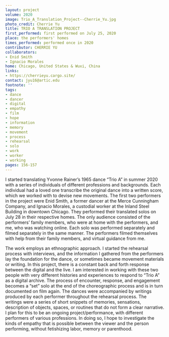 ```yaml
---
layout: project
volume: 2020
image: Trio_A_Translation_Project--Cherrie_Yu.jpg
photo_credit: Cherrie Yu
title: TRIO A TRANSLATION PROJECT
first_performed: first performed on July 25, 2020
place: the performers' homes
times_performed: performed once in 2020
contributor: CHERRIE YU
collaborators:
- Enid Smith
- Ignacio Morales
home: Chicago, United States & Wuxi, China
links:
- https://cherrieyu.cargo.site/
contact: jyu16@artic.edu
footnote: ''
tags:
- dance
- dancer
- digital
- empathy
- film
- hope
- information
- memory
- movement
- process
- rehearsal
- solo
- work
- worker
- working
pages: 156-157
---
```

I started translating Yvonne Rainer’s 1965 dance “Trio A” in summer 2020 with a series of individuals of different professions and backgrounds. Each individual had a loved one transcribe the original dance into a written score, which we worked with to devise new movements. The first two performers in the project were Enid Smith, a former dancer at the Merce Cunningham Company, and Ignacio Morales, a custodial worker at the Inland Steel Building in downtown Chicago. They performed their translated solos on July 28 in their respective homes. The only audience consisted of the performers’ family members, who were at home with the performers, and me, who was watching online. Each solo was performed separately and filmed separately in the same manner. The performers filmed themselves with help from their family members, and virtual guidance from me.

The work employs an ethnographic approach. I started the rehearsal process with interviews, and the information I gathered from the performers lay the foundation for the dance, or sometimes became movement materials or writing. In this project, there is a constant back and forth response between the digital and the live. I am interested in working with these two people with very different histories and experiences to respond to “Trio A” as a digital archive. The process of encounter, response, and engagement becomes a “set” solo at the end of the choreographic process and is in turn documented on film again. The dances were accompanied by writings produced by each performer throughout the rehearsal process. The writings were a series of short snippets of memories, sensations, description of objects, spaces, or routines that do not form a clear narrative. I plan for this to be an ongoing project/performance, with different performers of various professions. In doing so, I hope to investigate the kinds of empathy that is possible between the viewer and the person performing, without fetishizing labor, memory or parenthood.